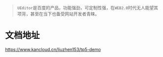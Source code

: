 > `UEditor`是百度的产品，功能强劲，可定制性强，在`WEB2.0`时代无人能望其项背，甚至在当下也备受网站开发者青睐。

# 文档地址

https://www.kancloud.cn/liuzhen153/tp5-demo

